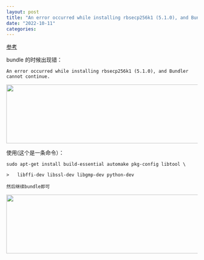 ```yaml
---
layout: post
title: "An error occurred while installing rbsecp256k1 (5.1.0), and Bundler cannot continue."
date: "2022-10-11"
categories: 
---
```

<p><a href="http://linlin.fun/blogs/397">参考</a></p>

<p>bundle 的时候出现错：</p>

<pre>
<code>An error occurred while installing rbsecp256k1 (5.1.0), and Bundler cannot continue.</code></pre>

<p><img height="155" src="/uploads/ckeditor/pictures/564/image-20221011084828-1.png" width="1100" /></p>

<p>使用(这个是一条命令）：</p>

<pre>
<code>sudo apt-get install build-essential automake pkg-config libtool \

&gt;&nbsp;&nbsp; libffi-dev libssl-dev libgmp-dev python-dev</code></pre>

<p><code>然后继续bundle即可</code></p>

<p><img height="155" src="/uploads/ckeditor/pictures/565/image-20221011085021-2.png" width="1100" /></p>


